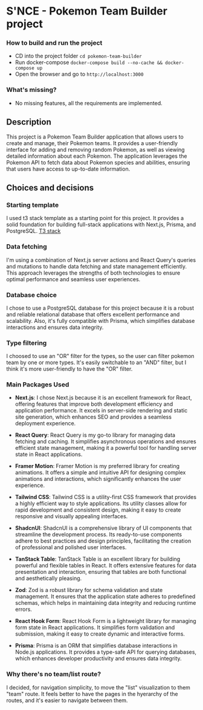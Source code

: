 # S'NCE - Pokemon Team Builder project

### How to build and run the project

- CD into the project folder `cd pokemon-team-builder`
- Run docker-compose `docker-compose build --no-cache && docker-compose up`
- Open the browser and go to `http://localhost:3000`

### What's missing?

- No missing features, all the requirements are implemented.

## Description

This project is a Pokemon Team Builder application that allows users to create and manage, their Pokemon teams. It provides a user-friendly interface for adding and removing random Pokemon, as well as viewing detailed information about each Pokemon. The application leverages the Pokemon API to fetch data about Pokemon species and abilities, ensuring that users have access to up-to-date information.

## Choices and decisions

### Starting template

I used t3 stack template as a starting point for this project. It provides a solid foundation for building full-stack applications with Next.js, Prisma, and PostgreSQL. [T3 stack](https://create.t3.gg/)

### Data fetching

I'm using a combination of Next.js server actions and React Query's queries and mutations to handle data fetching and state management efficiently. This approach leverages the strengths of both technologies to ensure optimal performance and seamless user experiences.

### Database choice

I chose to use a PostgreSQL database for this project because it is a robust and reliable relational database that offers excellent performance and scalability. Also, it's fully compatible with Prisma, which simplifies database interactions and ensures data integrity.

### Type filtering

I choosed to use an "OR" filter for the types, so the user can filter pokemon team by one or more types. It's easily switchable to an "AND" filter, but I think it's more user-friendly to have the "OR" filter.

### Main Packages Used

- **Next.js**: I chose Next.js because it is an excellent framework for React, offering features that improve both development efficiency and application performance. It excels in server-side rendering and static site generation, which enhances SEO and provides a seamless deployment experience.

- **React Query**: React Query is my go-to library for managing data fetching and caching. It simplifies asynchronous operations and ensures efficient state management, making it a powerful tool for handling server state in React applications.

- **Framer Motion**: Framer Motion is my preferred library for creating animations. It offers a simple and intuitive API for designing complex animations and interactions, which significantly enhances the user experience.

- **Tailwind CSS**: Tailwind CSS is a utility-first CSS framework that provides a highly efficient way to style applications. Its utility classes allow for rapid development and consistent design, making it easy to create responsive and visually appealing interfaces.

- **ShadcnUI**: ShadcnUI is a comprehensive library of UI components that streamline the development process. Its ready-to-use components adhere to best practices and design principles, facilitating the creation of professional and polished user interfaces.

- **TanStack Table**: TanStack Table is an excellent library for building powerful and flexible tables in React. It offers extensive features for data presentation and interaction, ensuring that tables are both functional and aesthetically pleasing.

- **Zod**: Zod is a robust library for schema validation and state management. It ensures that the application state adheres to predefined schemas, which helps in maintaining data integrity and reducing runtime errors.

- **React Hook Form**: React Hook Form is a lightweight library for managing form state in React applications. It simplifies form validation and submission, making it easy to create dynamic and interactive forms.

- **Prisma**: Prisma is an ORM that simplifies database interactions in Node.js applications. It provides a type-safe API for querying databases, which enhances developer productivity and ensures data integrity.

### Why there's no team/list route?

I decided, for navigation simplicity, to move the "list" visualization to them "team" route. It feels better to have the pages in the hyerarchy of the routes, and it's easier to navigate between them.
